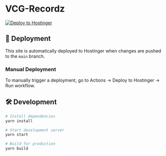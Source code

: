 # VCG-Recordz

[![Deploy to Hostinger](https://github.com/kitsuiwebster/vcg-recordz/actions/workflows/deploy.yml/badge.svg)](https://github.com/kitsuiwebster/vcg-recordz/actions/workflows/deploy.yml)

## 🚀 Deployment

This site is automatically deployed to Hostinger when changes are pushed to the `main` branch.

### Manual Deployment

To manually trigger a deployment, go to Actions → Deploy to Hostinger → Run workflow.

## 🛠️ Development

```bash
# Install dependencies
yarn install

# Start development server
yarn start

# Build for production
yarn build
```
